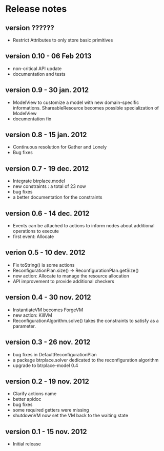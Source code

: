 Release notes
=======================

version ??????
----------------------
- Restrict Attributes to only store basic primitives

version 0.10 - 06 Feb 2013
----------------------
- non-critical API update
- documentation and tests

version 0.9 - 30 jan. 2012
----------------------
- ModelView to customize a model with new domain-specific informations.
  ShareableResource becomes possible specialization of ModelView
- documentation fix

version 0.8 - 15 jan. 2012
----------------------
- Continuous resolution for Gather and Lonely
- Bug fixes

version 0.7 - 19 dec. 2012
----------------------
- Integrate btrplace.model
- new constraints : a total of 23 now
- bug fixes
- a better documentation for the constraints

version 0.6 - 14 dec. 2012
----------------------
- Events can be attached to actions to
inform nodes about additional operations to execute
- first event: Allocate

verion 0.5 - 10 dev. 2012
----------------------
- Fix toString() is some actions
- ReconfigurationPlan.size() -> ReconfigurationPlan.getSize()
- new action: Allocate to manage the resource allocation
- API improvement to provide additional checkers

version 0.4 - 30 nov. 2012
----------------------
- InstantiateVM becomes ForgeVM
- new action: KillVM
- ReconfigurationAlgorithm.solve() takes the constraints to satisfy as a parameter.

version 0.3 - 26 nov. 2012
----------------------
- bug fixes in DefaultReconfigurationPlan
- a package btrplace.solver dedicated to the reconfiguration algorithm
- upgrade to btrplace-model 0.4

version 0.2 - 19 nov. 2012
-----------------------
- Clarify actions name
- better apidoc
- bug fixes
- some required getters were missing
- shutdownVM now set the VM back to the waiting state

version 0.1 - 15 nov. 2012
-----------------------
- Initial release
